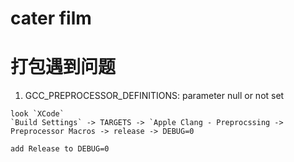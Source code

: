 # cater film

# 打包遇到问题
  1. GCC_PREPROCESSOR_DEFINITIONS: parameter null or not set
  ```
  look `XCode` 
  `Build Settings` -> TARGETS -> `Apple Clang - Preprocssing -> Preprocessor Macros -> release -> DEBUG=0
  
  add Release to DEBUG=0
  ```